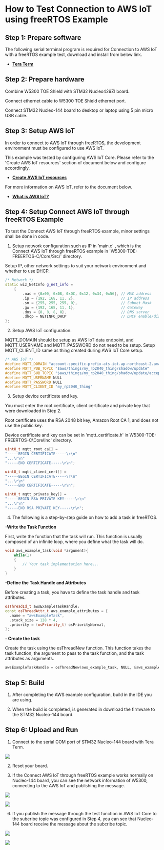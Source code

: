 # How to Test Connection to AWS IoT using freeRTOS Example



## Step 1: Prepare software

The following serial terminal program is required for Connection to AWS IoT with a freeRTOS example test, download and install from below link.

- [**Tera Term**][link-tera_term]


## Step 2: Prepare hardware

Combine W5300 TOE Shield with STM32 Nucleo429ZI board.

Connect ethernet cable to W5300 TOE Shield ethernet port.

Connect STM32 Nucleo-144 board to desktop or laptop using 5 pin micro USB cable.


## Step 3: Setup AWS IoT

In order to connect to AWS IoT through freeRTOS, the development environment must be configured to use AWS IoT.

This example was tested by configuring AWS IoT Core. Please refer to the 'Create AWS IoT resources' section of document below and configure accordingly.

- [**Create AWS IoT resources**][link-create_aws_iot_resources]

For more information on AWS IoT, refer to the document below.

- [**What is AWS IoT?**][link-what_is_aws_iot]


## Step 4: Setup Connect AWS IoT through freeRTOS Example

To test the Connect AWS IoT through freeRTOS example, minor settings shall be done in code.

1. Setup network configuration such as IP in 'main.c' , which is the Connect AWS IoT through freeRTOS example in 'W5300-TOE-FREERTOS-C/Core/Src/' directory.

Setup IP, other network settings to suit your network environment and whether to use DHCP.

```cpp
/* Network */
static wiz_NetInfo g_net_info =
    {
        .mac = {0x00, 0x08, 0xDC, 0x12, 0x34, 0x56}, // MAC address
        .ip = {192, 168, 11, 2},                     // IP address
        .sn = {255, 255, 255, 0},                    // Subnet Mask
        .gw = {192, 168, 11, 1},                     // Gateway
        .dns = {8, 8, 8, 8},                         // DNS server
        .dhcp = NETINFO_DHCP                         // DHCP enable/disable
};
```

2. Setup AWS IoT configuration.

MQTT_DOMAIN should be setup as AWS IoT data endpoint, and MQTT_USERNAME and MQTT_PASSWORD do not need to be setup. Setup MQTT_CLIENT_ID same as thing created during AWS IoT Core setup.

```cpp
/* AWS IoT */
#define MQTT_DOMAIN "account-specific-prefix-ats.iot.ap-northeast-2.amazonaws.com"
#define MQTT_PUB_TOPIC "$aws/things/my_rp2040_thing/shadow/update"
#define MQTT_SUB_TOPIC "$aws/things/my_rp2040_thing/shadow/update/accepted"
#define MQTT_USERNAME NULL
#define MQTT_PASSWORD NULL
#define MQTT_CLIENT_ID "my_rp2040_thing"
```

3. Setup device certificate and key.

You must enter the root certificate, client certificate and private key that were downloaded in Step 2.

Root certificate uses the RSA 2048 bit key, Amazon Root CA 1, and does not use the public key.

Device certificate and key can be set in 'mqtt_certificate.h' in W5300-TOE-FREERTOS-C\Core\Inc' directory.

```cpp
uint8_t mqtt_root_ca[] =
"-----BEGIN CERTIFICATE-----\r\n"
"...\r\n"
"-----END CERTIFICATE-----\r\n";

uint8_t mqtt_client_cert[] =
"-----BEGIN CERTIFICATE-----\r\n"
"...\r\n"
"-----END CERTIFICATE-----\r\n";

uint8_t mqtt_private_key[] =
"-----BEGIN RSA PRIVATE KEY-----\r\n"
"...\r\n"
"-----END RSA PRIVATE KEY-----\r\n";
```

4. The following is a step-by-step guide on how to add a task in freeRTOS.
 
 **-Write the Task Function**

First, write the function that the task will run. This function is usually composed of an infinite loop, where you define what the task will do.
```cpp
void aws_example_task(void *argument){
    while(1)
    {
        // Your task implementation here...
    }
}
```
 **-Define the Task Handle and Attributes**

Before creating a task, you have to define the task handle and task attributes. 

```cpp
osThreadId_t awsExampleTaskHandle;
const osThreadAttr_t aws_example_attributes = {
  .name = "awsExampleTask",
  .stack_size = 128 * 4,
  .priority = (osPriority_t) osPriorityNormal,
};

```

**- Create the task**

Create the task using the osThreadNew function. This function takes the task function, the argument to pass to the task function, and the task attributes as arguments. 

```cpp
awsExampleTaskHandle = osThreadNew(aws_example_task, NULL, &aws_example_attributes);

```

## Step 5: Build

1. After completing the AWS example configuration, build in the IDE you are using.

2. When the build is completed, is generated in download the firmware to the STM32 Nucleo-144 board.


## Step 6: Upload and Run

1. Connect to the serial COM port of STM32 Nucleo-144 board with Tera Term.

![][link-connect_to_serial_com_port]

2. Reset your board.

3. If the Connect AWS IoT through freeRTOS example works normally on Nucleo-144 board, you can see the network information of W5300, connecting to the AWS IoT and publishing the message.

![][link-see_network_information_of_raspberry_pi_pico_connecting_to_aws_iot_and_publishing_message]

![][link-subscribe_to_publish_topic_and_receive_publish_message_through_test_function]

6. If you publish the message through the test function in AWS IoT Core to the subcribe topic was configured in Step 4, you can see that Nucleo-144 board receive the message about the subcribe topic.

![][link-publish_message_through_test_function]

![][link-receive_message_about_subcribe_topic]



<!--
Link
-->

[link-tera_term]: https://osdn.net/projects/ttssh2/releases/
[link-create_aws_iot_resources]: https://docs.aws.amazon.com/iot/latest/developerguide/create-iot-resources.html
[link-what_is_aws_iot]: https://docs.aws.amazon.com/iot/latest/developerguide/what-is-aws-iot.html
[link-raspberry_pi_pico_usb_mass_storage]: https://github.com/Wiznet/RP2040-HAT-AWS-C/blob/main/static/images/aws_iot_mqtt/raspberry_pi_pico_usb_mass_storage.png
[link-connect_to_serial_com_port]: https://github.com/Wiznet/RP2040-HAT-AWS-C/blob/main/static/images/aws_iot_mqtt/connect_to_serial_com_port.png
[link-see_network_information_of_raspberry_pi_pico_connecting_to_aws_iot_and_publishing_message]: https://github.com/Wiznet/RP2040-HAT-AWS-C/blob/main/static/images/aws_iot_mqtt/see_network_information_of_raspberry_pi_pico_connecting_to_aws_iot_and_publishing_message.png
[link-subscribe_to_publish_topic_and_receive_publish_message_through_test_function]: https://github.com/Wiznet/RP2040-HAT-AWS-C/blob/main/static/images/aws_iot_mqtt/subscribe_to_publish_topic_and_receive_publish_message_through_test_function.png
[link-publish_message_through_test_function]:https://github.com/Wiznet/RP2040-HAT-AWS-C/blob/main/static/images/aws_iot_mqtt/publish_message_through_test_function.png
[link-receive_message_about_subcribe_topic]:https://github.com/Wiznet/RP2040-HAT-AWS-C/blob/main/static/images/aws_iot_mqtt/receive_message_about_subscribe_topic.png
